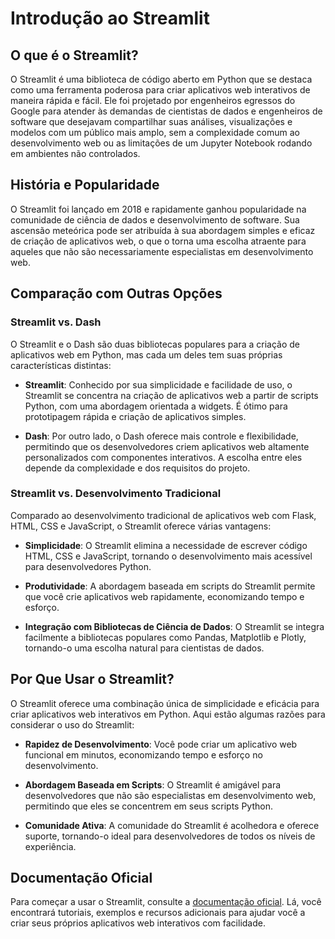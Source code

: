 # Introdução ao Streamlit

## O que é o Streamlit?

O Streamlit é uma biblioteca de código aberto em Python que se destaca como uma ferramenta poderosa para criar aplicativos web interativos de maneira rápida e fácil. Ele foi projetado por engenheiros egressos do Google para atender às demandas de cientistas de dados e engenheiros de software que desejavam compartilhar suas análises, visualizações e modelos com um público mais amplo, sem a complexidade comum ao desenvolvimento web ou as limitações de um Jupyter Notebook rodando em ambientes não controlados.

## História e Popularidade

O Streamlit foi lançado em 2018 e rapidamente ganhou popularidade na comunidade de ciência de dados e desenvolvimento de software. Sua ascensão meteórica pode ser atribuída à sua abordagem simples e eficaz de criação de aplicativos web, o que o torna uma escolha atraente para aqueles que não são necessariamente especialistas em desenvolvimento web.

## Comparação com Outras Opções

### Streamlit vs. Dash

O Streamlit e o Dash são duas bibliotecas populares para a criação de aplicativos web em Python, mas cada um deles tem suas próprias características distintas:

- **Streamlit**: Conhecido por sua simplicidade e facilidade de uso, o Streamlit se concentra na criação de aplicativos web a partir de scripts Python, com uma abordagem orientada a widgets. É ótimo para prototipagem rápida e criação de aplicativos simples.

- **Dash**: Por outro lado, o Dash oferece mais controle e flexibilidade, permitindo que os desenvolvedores criem aplicativos web altamente personalizados com componentes interativos. A escolha entre eles depende da complexidade e dos requisitos do projeto.

### Streamlit vs. Desenvolvimento Tradicional

Comparado ao desenvolvimento tradicional de aplicativos web com Flask, HTML, CSS e JavaScript, o Streamlit oferece várias vantagens:

- **Simplicidade**: O Streamlit elimina a necessidade de escrever código HTML, CSS e JavaScript, tornando o desenvolvimento mais acessível para desenvolvedores Python.

- **Produtividade**: A abordagem baseada em scripts do Streamlit permite que você crie aplicativos web rapidamente, economizando tempo e esforço.

- **Integração com Bibliotecas de Ciência de Dados**: O Streamlit se integra facilmente a bibliotecas populares como Pandas, Matplotlib e Plotly, tornando-o uma escolha natural para cientistas de dados.

## Por Que Usar o Streamlit?

O Streamlit oferece uma combinação única de simplicidade e eficácia para criar aplicativos web interativos em Python. Aqui estão algumas razões para considerar o uso do Streamlit:

- **Rapidez de Desenvolvimento**: Você pode criar um aplicativo web funcional em minutos, economizando tempo e esforço no desenvolvimento.

- **Abordagem Baseada em Scripts**: O Streamlit é amigável para desenvolvedores que não são especialistas em desenvolvimento web, permitindo que eles se concentrem em seus scripts Python.

- **Comunidade Ativa**: A comunidade do Streamlit é acolhedora e oferece suporte, tornando-o ideal para desenvolvedores de todos os níveis de experiência.

## Documentação Oficial

Para começar a usar o Streamlit, consulte a [documentação oficial](https://docs.streamlit.io/). Lá, você encontrará tutoriais, exemplos e recursos adicionais para ajudar você a criar seus próprios aplicativos web interativos com facilidade.
